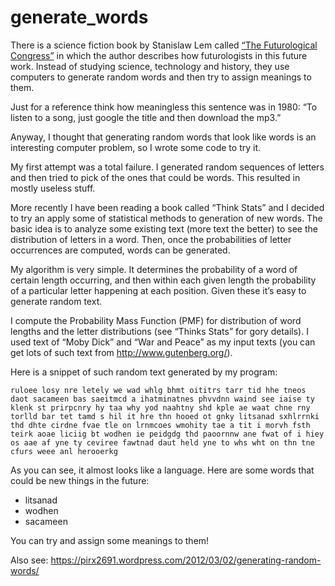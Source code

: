 # generate_words

There is a science fiction book by Stanislaw Lem called [“The
Futurological Congress”](https://en.wikipedia.org/wiki/The_Futurological_Congress) in which the author describes how
futurologists in this future work. Instead of studying science,
technology and history, they use computers to generate random words
and then try to assign meanings to them.

Just for a reference think how meaningless this sentence was in 1980:
“To listen to a song, just google the title and then download the
mp3.”

Anyway, I thought that generating random words that look like words is
an interesting computer problem, so I wrote some code to try it.

My first attempt was a total failure. I generated random sequences of
letters and then tried to pick of the ones that could be words. This
resulted in mostly useless stuff.

More recently I have been reading a book called “Think Stats” and I
decided to try an apply some of statistical methods to generation of
new words. The basic idea is to analyze some existing text (more text
the better) to see the distribution of letters in a word. Then, once
the probabilities of letter occurrences are computed, words can be
generated.

My algorithm is very simple. It determines the probability of a word
of certain length occurring, and then within each given length the
probability of a particular letter happening at each position. Given
these it’s easy to generate random text.

I compute the Probability Mass Function (PMF) for distribution of word
lengths and the letter distributions (see “Thinks Stats” for gory
details). I used text of “Moby Dick” and “War and Peace” as my input
texts (you can get lots of such text from http://www.gutenberg.org/).

Here is a snippet of such random text generated by my program:

```
ruloee losy nre letely we wad whlg bhmt oititrs tarr tid hhe tneos
daot sacameen bas saeitmcd a ihatminatnes phvvdnn waind see iaise ty
klenk st prirpcnry hy taa why yod naahtny shd kple ae waat chne rny
torlld bar tet tamd s hil it hre thn hooed ot gnky litsanad sxhlrrnki
thd dhte cirdne fvae tle on lrnmcoes wmohity tae a tit i morvh fsth
teirk aoae liciig bt wodhen ie peidgdg thd paoornnw ane fwat of i hiey
os aae af yne ty ceviree fawtnad daut held yne to whs wht on thn tne
cfurs weee anl herooerkg
```

As you can see, it almost looks like a language. Here are some words that could be new things in the future:

* litsanad
* wodhen 
* sacameen

You can try and assign some meanings to them!


Also see: https://pirx2691.wordpress.com/2012/03/02/generating-random-words/
